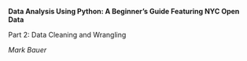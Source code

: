 **Data Analysis Using Python: A Beginner’s Guide Featuring NYC Open Data**

Part 2: Data Cleaning and Wrangling

*Mark Bauer*
